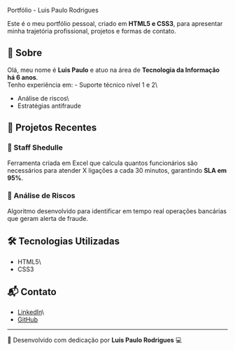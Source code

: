 Portfólio - Luis Paulo Rodrigues

Este é o meu portfólio pessoal, criado em **HTML5 e CSS3**, para
apresentar minha trajetória profissional, projetos e formas de contato.

## 📌 Sobre

Olá, meu nome é **Luis Paulo** e atuo na área de **Tecnologia da
Informação há 6 anos**.\
Tenho experiência em: - Suporte técnico nível 1 e 2\
- Análise de riscos\
- Estratégias antifraude

## 🚀 Projetos Recentes

### 🔹 Staff Shedulle

Ferramenta criada em Excel que calcula quantos funcionários são
necessários para atender X ligações a cada 30 minutos, garantindo **SLA
em 95%**.

### 🔹 Análise de Riscos

Algoritmo desenvolvido para identificar em tempo real operações
bancárias que geram alerta de fraude.

## 🛠️ Tecnologias Utilizadas

-   HTML5\
-   CSS3

## 📬 Contato

-   [LinkedIn](#)\
-   [GitHub](#)

------------------------------------------------------------------------

📌 Desenvolvido com dedicação por **Luis Paulo Rodrigues** 💻
